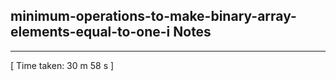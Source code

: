 <h2>minimum-operations-to-make-binary-array-elements-equal-to-one-i Notes</h2><hr>[ Time taken: 30 m 58 s ]